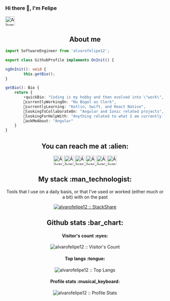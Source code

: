 ### Hi there 👋, I'm Felipe

<a href="https://dev.to/alvarofelipe12">
  <img src="https://d2fltix0v2e0sb.cloudfront.net/dev-badge.svg" alt="Alvaro Felipe García Méndez's DEV Community Profile" height="30" width="30">
</a>

<h2 align="center">About me</h2>

```typescript
import SoftwareEngineer from 'alvarofelipe12';

export class GithubProfile implements OnInit() {

ngOnInit(): void {
        this.getBio();
}

getBio(): Bio {
	return {
		⚡quickBio: "Coding is my hobby and then evolved into \"work\", bike enthusiast, love travels and i'm a metalhead with some carranga roots",
		🔭currentlyWorkingOn: "Nu Bügel as Clerk",
		🌱currentlyLearning: "Kotlin, Swift, and React Native",
		👯lookingToCollaborateOn: "Angular and Ionic related projects",
		🤔lookingForHelpWith: "Anything related to what I am currently learning xD",
		💬askMeAbout: "Angular"
	}
}
```

<h2 align="center">You can reach me at :alien:</h2>

<p align="center">
  <a href="https://dev.to/alvarofelipe12">
    <img src="https://d2fltix0v2e0sb.cloudfront.net/dev-badge.svg" alt="Álvaro Felipe García Méndez's DEV Community Profile" height="30" width="30">
  </a>

  <a href="https://www.linkedin.com/in/afgarciam/">
    <img src="https://www.vectorlogo.zone/logos/linkedin/linkedin-icon.svg" alt="Álvaro Felipe García Méndez's LinkedIn Profile" height="30" width="30">
  </a>

  <a href="https://stackoverflow.com/users/5360905/takatalvi">
    <img src="https://www.vectorlogo.zone/logos/stackoverflow/stackoverflow-icon.svg" alt="Álvaro Felipe García Méndez's Stack Overflow Profile" height="30" width="30">
  </a>

  <a href="https://stackexchange.com/users/6991951/takatalvi">
    <img src="https://www.vectorlogo.zone/logos/stackexchange/stackexchange-icon.svg" alt="Álvaro Felipe García Méndez's Stack Exchange Profile" height="30" width="30">
  </a>
  
  <a href="https://medium.com/@alvarofelipe12">
    <img src="https://www.vectorlogo.zone/logos/medium/medium-tile.svg" alt="Álvaro Felipe García Méndez's Medium Profile" height="30" width="30">
  </a>
  
  <a href="https://www.youtube.com/channel/UCx642a6zMGyCvICGP6YwHfA">
    <img src="https://www.vectorlogo.zone/logos/youtube/youtube-icon.svg" alt="Álvaro Felipe García Méndez's YouTube Channel" height="30" width="30">
  </a>
</p>

<h2 align="center">My stack :man_technologist:</h2>

<p align="center">Tools that I use on a daily basis, or that I've used or worked (either much or a bit) with on the past</p>
<p align="center">
  <a href="https://stackshare.io/alvarofelipe12/my-stack">
    <img src="http://img.shields.io/badge/tech-stack-0690fa.svg?style=flat" alt="alvarofelipe12 :: StackShare" />
  </a>
</p>

<h2 align="center">Github stats :bar_chart:</h2>

<h4 align="center">Visitor's count :eyes:</h4>

<p align="center"><img src="https://profile-counter.glitch.me/{alvarofelipe12}/count.svg" alt="alvarofelipe12 :: Visitor's Count" /></p>

<h4 align="center">Top langs :tongue:</h4>

<p align="center"><img src="https://github-readme-stats.vercel.app/api/top-langs/?username=alvarofelipe12&langs_count=10&theme=tokyonight&layout=compact" alt="alvarofelipe12 :: Top Langs" /></p>

<h4 align="center">Profile stats :musical_keyboard:</h4>

<p align="center"><img src="https://github-readme-stats.vercel.app/api?username=alvarofelipe12&show_icons=true&theme=synthwave" alt="alvarofelipe12 :: Profile Stats" /></p>
<!--
**alvarofelipe12/alvarofelipe12** is a ✨ _special_ ✨ repository because its `README.md` (this file) appears on your GitHub profile.

Here are some ideas to get you started:

- 🔭 I’m currently working on ...
- 🌱 I’m currently learning ...
- 👯 I’m looking to collaborate on ...
- 🤔 I’m looking for help with ...
- 💬 Ask me about ...
- 📫 How to reach me: ...
- 😄 Pronouns: ...
- ⚡ Fun fact: ...
-->
